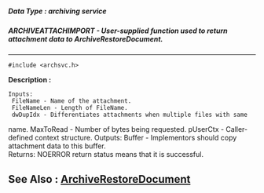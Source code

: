 ##### Data Type : archiving service
##### ARCHIVEATTACHIMPORT - User-supplied function used to return attachment data to ArchiveRestoreDocument.
---
```
#include <archsvc.h>
```
**Description :**

	Inputs:
	 FileName - Name of the attachment.
	 FileNameLen - Length of FileName.
	 dwDupIdx - Differentiates attachments when multiple files with same 
name.
	 MaxToRead - Number of bytes being requested.
	 pUserCtx - Caller-defined context structure.
	Outputs:
	 Buffer - Implementors should copy attachment data to this buffer.  
	Returns:
	 NOERROR return status means that it is successful.

**See Also :**
[ArchiveRestoreDocument](/domino-c-api-docs/reference/Func/ArchiveRestoreDocument)
---
